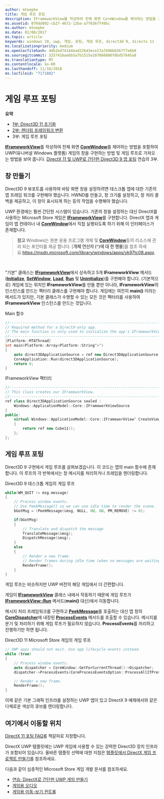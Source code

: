 ```yaml
---
author: mtoepke
title: 게임 루프 포팅
description: IFrameworkView를 작성하여 전체 화면 CoreWindow를 제어하는 방법을 포함하여 UWP(유니버설 Windows 플랫폼) 게임의 창을 구현하는 방법 및 게임 루프로 가져오는 방법을 보여 줍니다.
ms.assetid: 070dd802-cb27-4672-12ba-a7f036ff495c
ms.author: mtoepke
ms.date: 02/08/2017
ms.topic: article
keywords: windows 10, uwp, 게임, 포팅, 게임 루프, direct3d 9, directx 11
ms.localizationpriority: medium
ms.openlocfilehash: 4db2ed74144ead22643ece17a7496b6267f7e6b8
ms.sourcegitcommit: 3257416aebb5a7b1515e107866806f8bd57845a8
ms.translationtype: MT
ms.contentlocale: ko-KR
ms.lasthandoff: 11/16/2018
ms.locfileid: "7171882"
---
```

# <a name="port-the-game-loop"></a>게임 루프 포팅



**요약**

-   [1부: Direct3D 11 초기화](simple-port-from-direct3d-9-to-11-1-part-1--initializing-direct3d.md)
-   [2부: 렌더링 프레임워크 변환](simple-port-from-direct3d-9-to-11-1-part-2--rendering.md)
-   3부: 게임 루프 포팅


[**IFrameworkView**](https://msdn.microsoft.com/library/windows/apps/hh700478)를 작성하여 전체 화면 [**CoreWindow**](https://msdn.microsoft.com/library/windows/apps/br208225)를 제어하는 방법을 포함하여 UWP(유니버설 Windows 플랫폼) 게임의 창을 구현하는 방법 및 게임 루프로 가져오는 방법을 보여 줍니다. [DirectX 11 및 UWP로 간단한 Direct3D 9 앱 포팅](walkthrough--simple-port-from-direct3d-9-to-11-1.md) 연습의 3부.

## <a name="create-a-window"></a>창 만들기


Direct3D 9 뷰포트를 사용하여 바탕 화면 창을 설정하려면 데스크톱 앱에 대한 기존의 앱 프레임 워크를 구현해야 했습니다. HWND를 만들고, 창 크기를 설정하고, 창 처리 콜백을 제공하고, 이 창이 표시되게 하는 등의 작업을 수행해야 했습니다.

UWP 환경에는 훨씬 간단한 시스템이 있습니다. 기존의 창을 설정하는 대신 DirectX를 사용하는 Microsoft Store 게임은 [**IFrameworkView**](https://msdn.microsoft.com/library/windows/apps/hh700478)를 구현합니다. DirectX 앱과 게임이 앱 컨테이너 내 [**CoreWindow**](https://msdn.microsoft.com/library/windows/apps/br208225)에서 직접 실행되도록 하기 위해 이 인터페이스가 존재합니다.

> **참고**  Windows는 원본 응용 프로그램 개체 및 [**CoreWindow**](https://msdn.microsoft.com/library/windows/apps/br208225)등의 리소스에 관리 되는 포인터를 제공 합니다. [**개체 연산자 (^)에 대 한 핸들**]를 참조 하세요.https://msdn.microsoft.com/library/windows/apps/yk97tc08.aspx.

 

"기본" 클래스는 [**IFrameworkView**](https://msdn.microsoft.com/library/windows/apps/hh700478)에서 상속하고 5개 **IFrameworkView** 메서드([**Initialize**](https://msdn.microsoft.com/library/windows/apps/hh700495), [**SetWindow**](https://msdn.microsoft.com/library/windows/apps/hh700509), [**Load**](https://msdn.microsoft.com/library/windows/apps/hh700501), [**Run**](https://msdn.microsoft.com/library/windows/apps/hh700505) 및 [**Uninitialize**](https://msdn.microsoft.com/library/windows/apps/hh700523))를 구현해야 합니다. (기본적으로) 게임에 있는 위치인 **IFrameworkView**를 만들 뿐만 아니라, **IFrameworkView**의 인스턴스를 만드는 팩터리 클래스를 구현해야 합니다. 게임에는 여전히 **main()** 이라는 메서드가 있지만, 기본 클래스가 수행할 수 있는 모든 것은 팩터리를 사용하여 **IFrameworkView** 인스턴스를 만드는 것입니다.

Main 함수

```cpp
//-----------------------------------------------------------------------------
// Required method for a DirectX-only app.
// The main function is only used to initialize the app's IFrameworkView class.
//-----------------------------------------------------------------------------
[Platform::MTAThread]
int main(Platform::Array<Platform::String^>^)
{
    auto direct3DApplicationSource = ref new Direct3DApplicationSource();
    CoreApplication::Run(direct3DApplicationSource);
    return 0;
}
```

IFrameworkView 팩터리

```cpp
//-----------------------------------------------------------------------------
// This class creates our IFrameworkView.
//-----------------------------------------------------------------------------
ref class Direct3DApplicationSource sealed : 
    Windows::ApplicationModel::Core::IFrameworkViewSource
{
public:
    virtual Windows::ApplicationModel::Core::IFrameworkView^ CreateView()
    {
        return ref new Cube11();
    };
};
```

## <a name="port-the-game-loop"></a>게임 루프 포팅


Direct3D 9 구현에서 게임 루프를 살펴보겠습니다. 이 코드는 앱의 main 함수에 존재합니다. 이 루프의 각 반복에서는 창 메시지를 처리하거나 프레임을 렌더링합니다.

Direct3D 9 데스크톱 게임의 게임 루프

```cpp
while(WM_QUIT != msg.message)
{
    // Process window events.
    // Use PeekMessage() so we can use idle time to render the scene. 
    bGotMsg = (PeekMessage(&msg, NULL, 0U, 0U, PM_REMOVE) != 0);

    if(bGotMsg)
    {
        // Translate and dispatch the message
        TranslateMessage(&msg);
        DispatchMessage(&msg);
    }
    else
    {
        // Render a new frame.
        // Render frames during idle time (when no messages are waiting).
        RenderFrame();
    }
}
```

게임 루프는 비슷하지만 UWP 버전의 해당 게임에서 더 간편합니다.

게임이 [**IFrameworkView**](https://msdn.microsoft.com/library/windows/apps/hh700478) 클래스 내에서 작동하기 때문에 게임 루프가 [**IFrameworkView::Run**](https://msdn.microsoft.com/library/windows/apps/hh700505) 메서드(**main()** 대신)에서 이동합니다.

메시지 처리 프레임워크를 구현하고 [**PeekMessage**](https://msdn.microsoft.com/library/windows/desktop/ms644943)를 호출하는 대신 앱 창의 [**CoreDispatcher**](https://msdn.microsoft.com/library/windows/apps/br208211)에 내장된 [**ProcessEvents**](https://msdn.microsoft.com/library/windows/apps/br208215) 메서드를 호출할 수 있습니다. 메시지를 분기 및 처리하기 위해 게임 루프가 필요하지 않습니다. **ProcessEvents**를 처리하고 진행하기만 하면 됩니다.

Direct3D 11 Microsoft Store 게임의 게임 루프

```cpp
// UWP apps should not exit. Use app lifecycle events instead.
while (true)
{
    // Process window events.
    auto dispatcher = CoreWindow::GetForCurrentThread()->Dispatcher;
    dispatcher->ProcessEvents(CoreProcessEventsOption::ProcessAllIfPresent);

    // Render a new frame.
    RenderFrame();
}
```

이제 같은 기본 그래픽 인프라를 설정하는 UWP 앱이 있고 DirectX 9 예제에서와 같은 다채로운 색상의 큐브를 렌더링합니다.

## <a name="where-do-i-go-from-here"></a>여기에서 이동할 위치


[DirectX 11 포팅 FAQ](directx-porting-faq.md)를 책갈피로 지정합니다.

DirectX UWP 템플릿에는 UWP 게임에 사용할 수 있는 강력한 Direct3D 장치 인프라가 포함되어 있습니다. 올바른 템플릿 선택에 대한 지침은 [템플릿에서 DirectX 게임 프로젝트 만들기](user-interface.md)를 참조하세요.

다음과 같이 심층적인 Microsoft Store 게임 개발 문서를 참조하세요.

-   [연습: DirectX로 간단한 UWP 게임 만들기](tutorial--create-your-first-uwp-directx-game.md)
-   [게임용 오디오](working-with-audio-in-your-directx-game.md)
-   [게임용 이동-보기 컨트롤](tutorial--adding-move-look-controls-to-your-directx-game.md)

 

 




